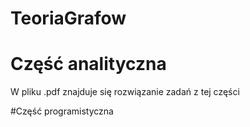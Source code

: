 # TeoriaGrafow

# Część analityczna
W pliku .pdf znajduje się rozwiązanie zadań z tej części 

#Część programistyczna


